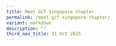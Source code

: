 ```yaml
---
title: Meet GCF Singapore Chapter
permalink: /meet-gcf-singapore-chapter/
variant: markdown
description: ""
third_nav_title: 21 Oct 2025
---
```

